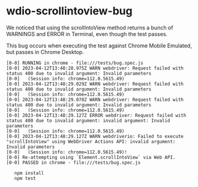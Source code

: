 # wdio-scrollintoview-bug

We noticed that using the scrollIntoView method returns a bunch of WARNINGS and ERROR in Terminal, even though the test passes.

This bug occurs when executing the test against Chrome Mobile Emulated, but passes in Chrome Desktop.

```
[0-0] RUNNING in chrome - file:///tests/bug.spec.js
[0-0] 2023-04-12T13:48:28.975Z WARN webdriver: Request failed with status 400 due to invalid argument: Invalid parameters
[0-0]   (Session info: chrome=112.0.5615.49)
[0-0] 2023-04-12T13:48:29.029Z WARN webdriver: Request failed with status 400 due to invalid argument: Invalid parameters
[0-0]   (Session info: chrome=112.0.5615.49)
[0-0] 2023-04-12T13:48:29.078Z WARN webdriver: Request failed with status 400 due to invalid argument: Invalid parameters
[0-0]   (Session info: chrome=112.0.5615.49)
[0-0] 2023-04-12T13:48:29.127Z ERROR webdriver: Request failed with status 400 due to invalid argument: invalid argument: Invalid parameters
[0-0]   (Session info: chrome=112.0.5615.49)
[0-0] 2023-04-12T13:48:29.127Z WARN webdriverio: Failed to execute "scrollIntoView" using WebDriver Actions API: invalid argument: Invalid parameters
[0-0]   (Session info: chrome=112.0.5615.49)!
[0-0] Re-attempting using `Element.scrollIntoView` via Web API.
[0-0] PASSED in chrome - file:///tests/bug.spec.js
```

```
   npm install
   npm test
```